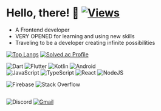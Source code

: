 # Hello, there! 👋 [![Views](https://hits.seeyoufarm.com/api/count/incr/badge.svg?url=https%3A%2F%2Fgithub.com%2FWhiteKr%2F&count_bg=%2379C83D&title_bg=%23555555&icon=github.svg&icon_color=%23E7E7E7&title=Views&edge_flat=false)](https://github.com/WhiteKr)

- A Frontend developer
- VERY OPENED for learning and using new skills
- Traveling to be a developer creating infinite possibilities

[![Top Langs](https://github-readme-stats.vercel.app/api/top-langs/?username=WhiteKr&layout=compact)](https://github.com/WhiteKr)
[![Solved.ac Profile](http://mazassumnida.wtf/api/v2/generate_badge?boj=WhiteKr)](https://solved.ac/WhiteKr)

![Dart](https://img.shields.io/badge/Dart-0175C2?style=for-the-badge&logo=dart&logoColor=white)
![Flutter](https://img.shields.io/badge/flutter-02569B?style=for-the-badge&logo=flutter&logoColor=white)
![Kotlin](https://img.shields.io/badge/kotlin-%230095D5.svg?style=for-the-badge&logo=kotlin&logoColor=white)
![Android](https://img.shields.io/badge/Android-3DDC84?style=for-the-badge&logo=android&logoColor=white)\
![JavaScript](https://img.shields.io/badge/javascript-%23323330.svg?style=for-the-badge&logo=javascript&logoColor=%23F7DF1E)
![TypeScript](https://img.shields.io/badge/typescript-%23007ACC.svg?style=for-the-badge&logo=typescript&logoColor=white)
![React](https://img.shields.io/badge/react-%2320232a.svg?style=for-the-badge&logo=react&logoColor=%2361DAFB)
![NodeJS](https://img.shields.io/badge/node.js-6DA55F?style=for-the-badge&logo=node.js&logoColor=white)

![Firebase](https://img.shields.io/badge/firebase-%23039BE5.svg?style=for-the-badge&logo=firebase)
![Stack Overflow](https://img.shields.io/badge/-Stackoverflow-FE7A16?style=for-the-badge&logo=stack-overflow&logoColor=white)

##

![Discord](https://img.shields.io/badge/whitekr-%237289DA.svg?style=for-the-badge&logo=discord&logoColor=white)
<a href="mailto:hanjisu2215g@gmail.com">
  ![Gmail](https://img.shields.io/badge/Gmail-D14836?style=for-the-badge&logo=gmail&logoColor=white)
</a>
